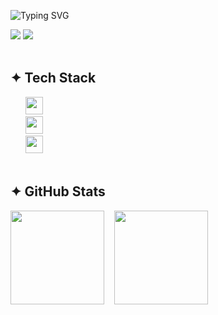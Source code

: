 ![Typing SVG](https://readme-typing-svg.herokuapp.com/?lines=Frontend+Developer+AnJeongEun___&font=Fira%20Code&size=18&color=FFFFFF&vCenter=true)

<div align="left">
  <a href="mailto:chiyoawesome@gmail.com" style="text-decoration: none;">
    <img src="https://img.shields.io/badge/✉️%20EMAIL-555555?style=for-the-badge&logoColor=white"/>
  </a>
  <a href="https://aaaaaaa.dev" style="text-decoration: none;">
    <img src="https://img.shields.io/badge/🏡%20PORTFOLIO-555555?style=for-the-badge&logoColor=white"/>
  </a>
</div>

<br>

## ✦ Tech Stack
<div>
  &nbsp;&nbsp;&nbsp;&nbsp;&nbsp;&nbsp;<img src="https://skillicons.dev/icons?i=javascript,typescript,react,nextjs" height="28"/>
</div>
<div>
  &nbsp;&nbsp;&nbsp;&nbsp;&nbsp;&nbsp;<img src="https://skillicons.dev/icons?i=html,css,sass,tailwindcss,bootstrap" height="28"/>
</div>
<div>
  &nbsp;&nbsp;&nbsp;&nbsp;&nbsp;&nbsp;<img src="https://skillicons.dev/icons?i=figma,photoshop,vscode,notion" height="28"/>
</div>

<br>

## ✦ GitHub Stats
<div align="left"> 
  <img src="https://github-readme-stats.vercel.app/api/top-langs/?username=chiyo-an&layout=compact&theme=tokyonight&hide_border=true&bg_color=0D1117" height="150" /> &nbsp;&nbsp;
  <img src="https://github-readme-stats.vercel.app/api?username=chiyo-an&show_icons=true&theme=tokyonight&hide_border=true&bg_color=0D1117" height="150" />
</div>
